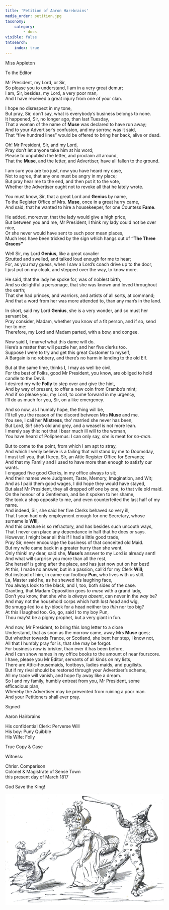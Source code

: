 ```yaml
---
title: 'Petition of Aaron Harebrains'
media_order: petition.jpg
taxonomy:
    category:
        - docs
visible: false
tntsearch:
    index: true
---
```


<div class="author">Miss Appleton</div>

To the Editor

Mr President, my Lord, or Sir,  
So please you to understand, I am in a very great demur;  
I am, Sir, besides, my Lord, a very poor man,  
And I have received a great injury from one of your clan.

I hope no disrespect in my tone,  
But pray, Sir, don’t say, what is everybody’s business belongs to none.  
It happened, Sir, no longer ago, than last Tuesday,  
That a woman of the name of **Muse** was declared to have run away;  
And to your Advertiser’s confusion, and my sorrow, was it said,  
That “five hundred lines” would be offered to bring her back, alive or dead.

Oh! Mr President, Sir, and my Lord,  
Pray don’t let anyone take him at his word;  
Please to unpublish the letter, and proclaim all around,  
That the **Muse**, and the letter, and Advertiser, have all fallen to the ground.

I am sure you are too just, now you have heard my case,  
Not to agree, that any one must be angry in my place;  
But pray hear me to the end, and then put it to the vote,  
Whether the Advertiser ought not to revoke all that he lately wrote.

You must know, Sir, that a great Lord and **Genius** by name,  
To the Register Office of Mrs. **Muse**, once in a great hurry came,  
And said, that he wanted to hire a housekeeper, for one Countess **Fame**.  

He added, moreover, that the lady would give a high price,  
But between you and me, Mr President, I think my lady could not be over nice,  
Or she never would have sent to such poor mean places,  
Much less have been tricked by the sign which hangs out of **“The Three Graces”**

Well Sir, my Lord **Genius**, like a great cavalier  
Strutted and swelled, and talked loud enough for me to hear;  
For, as you may guess, when I saw a Lord’s coach drive up to the door,  
I just put on my cloak, and stepped over the way, to know more.

He said, that the lady he spoke for, was of noblest birth,  
And so delightful a personage, that she was known and loved throughout the earth;  
That she had princes, and warriors, and artists of all sorts, at command;  
And that a word from her was more attended to, than any man’s in the land.

In short, said my Lord **Genius**, she is a very wonder, and so must her servant be,  
Pray consider, Madam, whether you know of a fit person, and if so, send her to me:  
Therefore, my Lord and Madam parted, with a bow, and congee.

Now said I, I marvel what this dame will do.  
Here’s a matter that will puzzle her, and her five clerks too.  
Suppose I were to try and get this great Customer to myself,  
A Bargain is no robbery, and there’s no harm in lending to the old Elf.  

But at the same time, thinks I, I may as well be civil,  
For the best of Folks, good Mr President, you know, are obliged to hold candle to the Devil.    
I desired my wife **Folly** to step over and give the hint,  
And by way of present, to offer a new coin from Crambo’s mint;  
And if so please you, my Lord, to come forward in my urgency,  
I’ll do as much for you, Sir, on a like emergency.  

And so now, as I humbly hope, the thing will be,  
I’ll tell you the reason of the discord between Mrs **Muse** and me.  
You see, I call her **Mistress**, tho’ married she never has been,  
But Lord, Sir! she’s old and grey, and a weasel is not more lean.  
I merely say this: not that I bear much ill will to the woman,  
You have heard of Poliphemus: I can only say, *she* is meat for *no-man*.  

But to come to the point, from which I am apt to stray,  
And which I verily believe is a failing that will stand by me to Doomsday,  
I must tell you, that I keep, Sir, an Attic Register Office for Servants;  
And that my Family and I used to have more than enough to satisfy our wants.  
I engaged five good Clerks, in my office always to sit;  
And their names were Judgment, Taste, Memory, Imagination, and Wit;  
And as I paid them good wages, I did hope they would have stayed,  
But alas! Mr President, they all dropped off one by one, to that vile old maid.  
On the honour of a Gentleman, and be it spoken to her shame,  
She took a shop opposite to me, and even counterfeited the last half of my name.  
And indeed, Sir, she said her five Clerks behaved so very ill,  
That I soon had only employment enough for one Secretary, whose surname is **Will**,  
And this creature is so refractory, and has besides such uncouth ways,  
That I never can place any dependance in half that he does or says.  
However, I might bear all this if I had a little good trade,  
Pray Sir, never encourage the business of that conceited old Maid.  
But my wife came back in a greater hurry than she went,  
Only think! my dear, said she,  **Muse’s** answer to my Lord is already sent!  
And what will surprise you more than all the rest,  
She herself is going after the place, and has just now put on her best!  
At this, I made no answer, but in a passion, call’d for my Clerk **Will**;  
But instead of him, in came our footboy **Pun**, who lives with us still.  
La, Master said he, as he shewed his laughing face,  
You always look to the black, and I, too, both sides of the case.  
Granting, that Madam Opposition goes *to muse* with a grand lady,  
Don’t you know, that she who is *always absent*, can never in the *way* be?  
And may not the household corps which hath lost *head* and wig,  
Be smugg-led to a by-block for a head neither too *thin* nor too big?  
At this I laughed too. Go, go, said I to my boy Pun,  
Thou may’st be a pigmy prophet, but a very giant in fun.

And now, Mr President, to bring this long letter to a close  
Understand, that as soon as the morrow came, away Mrs **Muse** goes;  
But whether towards France, or Scotland, she bent her step, I know not,  
All that I humbly pray for is, that she may be forgot.  
For business now is brisker, than ever it has been before,  
And I can show names in my office books to the amount of near fourscore.  
I have, please you Mr Editor, servants of all kinds on my lists,  
There are Attic-housemaids, footboys, ladies maids, and pugilists.  
But if my rival should be restored through your Advertiser’s scheme,  
All my trade will vanish, and hope fly away like a dream.  
So I and my family, humbly entreat from you, Mr President, some efficacious plan,  
Whereby the Advertiser may be prevented from ruining a poor man.  
And your Petitioners shall ever pray.

Signed

Aaron Hairbrains

His confidential Clerk: Perverse Will  
His boy: Puny Quibble  
His Wife: Folly

True Copy &amp; Case

Witness:

Chrisr. Comparison  
Colonel &amp; Magistrate of Sense Town  
this present day of March 1817  

God Save the King!

![sadi](petition.jpg?resize=500)

